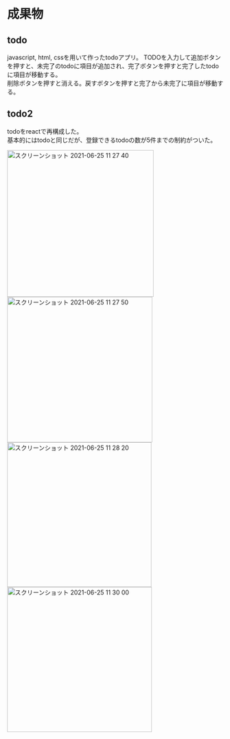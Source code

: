 # 成果物
## todo   
javascript, html, cssを用いて作ったtodoアプリ。
TODOを入力して追加ボタンを押すと、未完了のtodoに項目が追加され、完了ボタンを押すと完了したtodoに項目が移動する。  
削除ボタンを押すと消える。戻すボタンを押すと完了から未完了に項目が移動する。  
## todo2  
todoをreactで再構成した。  
基本的にはtodoと同じだが、登録できるtodoの数が5件までの制約がついた。  

<img width="341" alt="スクリーンショット 2021-06-25 11 27 40" src="https://user-images.githubusercontent.com/72332745/123360572-80611480-d5a8-11eb-9a70-05c02b11796c.png">
<img width="338" alt="スクリーンショット 2021-06-25 11 27 50" src="https://user-images.githubusercontent.com/72332745/123360576-81924180-d5a8-11eb-902b-7d83c72cc3a3.png">
<img width="336" alt="スクリーンショット 2021-06-25 11 28 20" src="https://user-images.githubusercontent.com/72332745/123360580-82c36e80-d5a8-11eb-83c1-f8c255472c3c.png">
<img width="337" alt="スクリーンショット 2021-06-25 11 30 00" src="https://user-images.githubusercontent.com/72332745/123360715-bdc5a200-d5a8-11eb-8493-f4b1a2b582a3.png">
